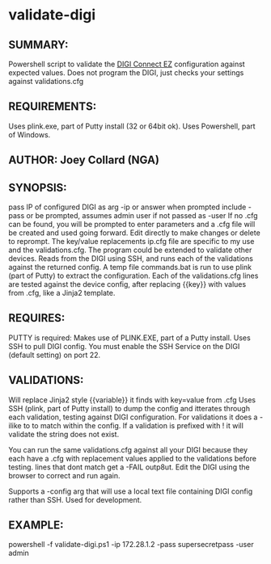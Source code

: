 # validate-digi
## SUMMARY:
Powershell script to validate the [DIGI Connect EZ](https://www.digi.com/search?q=connect%20ez) configuration against expected values.
Does not program the DIGI, just checks your settings against validations.cfg

## REQUIREMENTS:
Uses plink.exe, part of Putty install (32 or 64bit ok).
Uses Powershell, part of Windows.

## AUTHOR: Joey Collard (NGA)

## SYNOPSIS:
pass IP of configured DIGI as arg -ip or answer when prompted
include -pass or be prompted, assumes admin user if not passed as -user
If no <IP>.cfg can be found, you will be prompted to enter parameters and a .cfg file will be created and used going forward. Edit directly to make changes or delete to reprompt.
The key/value replacements ip.cfg file are specific to my use and the validations.cfg. The program could be extended to validate other devices.
Reads from the DIGI using SSH, and runs each of the validations against the returned config. A temp file commands.bat is run to use plink (part of Putty) to extract the configuration.
Each of the validations.cfg lines are tested against the device config, after replacing {{key}} with values from <IP>.cfg, like a Jinja2 template.

## REQUIRES:
PUTTY is required: Makes use of PLINK.EXE, part of a Putty install. Uses SSH to pull DIGI config. 
You must enable the SSH Service on the DIGI (default setting) on port 22.

## VALIDATIONS:
Will replace Jinja2 style {{variable}} it finds with key=value from <ip>.cfg
Uses SSH (plink, part of Putty install) to dump the config and itterates through each validation, testing against DIGI configuration.
For validations it does a -ilike *<validation>* to to match within the config. 
If a validation is prefixed with ! it will validate the string does not exist.

You can run the same validations.cfg against all your DIGI because they each have a <IP>.cfg with replacement values applied to the validations before testing.
lines that dont match get a -FAIL outp8ut. Edit the DIGI using the browser to correct and run again.

Supports a -config arg that will use a local text file containing DIGI config rather than SSH. Used for development.

## EXAMPLE:
powershell -f validate-digi.ps1 -ip 172.28.1.2 -pass supersecretpass -user admin

